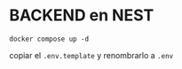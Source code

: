 # BACKEND en NEST
```
docker compose up -d
```

copiar el ```.env.template``` y renombrarlo a ```.env```